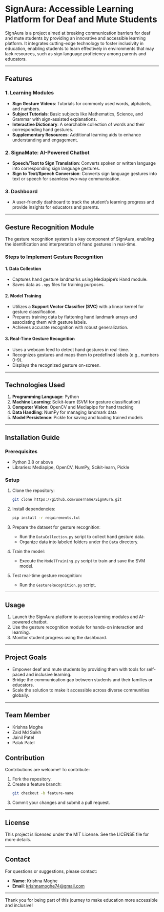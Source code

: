 # SignAura: Accessible Learning Platform for Deaf and Mute Students

SignAura is a project aimed at breaking communication barriers for deaf and mute students by providing an innovative and accessible learning platform. It integrates cutting-edge technology to foster inclusivity in education, enabling students to learn effectively in environments that may lack resources, such as sign language proficiency among parents and educators.

---

## Features

### 1. **Learning Modules**
- **Sign Gesture Videos**: Tutorials for commonly used words, alphabets, and numbers.
- **Subject Tutorials**: Basic subjects like Mathematics, Science, and Grammar with sign-assisted explanations.
- **Interactive Dictionary**: A searchable collection of words and their corresponding hand gestures.
- **Supplementary Resources**: Additional learning aids to enhance understanding and engagement.

### 2. **SignaMate: AI-Powered Chatbot**
- **Speech/Text to Sign Translation**: Converts spoken or written language into corresponding sign language gestures.
- **Sign to Text/Speech Conversion**: Converts sign language gestures into text or speech for seamless two-way communication.

### 3. **Dashboard**
- A user-friendly dashboard to track the student’s learning progress and provide insights for educators and parents.

---

## Gesture Recognition Module
The gesture recognition system is a key component of SignAura, enabling the identification and interpretation of hand gestures in real-time.

### **Steps to Implement Gesture Recognition**

#### **1. Data Collection**
- Captures hand gesture landmarks using Mediapipe’s Hand module.
- Saves data as `.npy` files for training purposes.

#### **2. Model Training**
- Utilizes a **Support Vector Classifier (SVC)** with a linear kernel for gesture classification.
- Prepares training data by flattening hand landmark arrays and associating them with gesture labels.
- Achieves accurate recognition with robust generalization.

#### **3. Real-Time Gesture Recognition**
- Uses a webcam feed to detect hand gestures in real-time.
- Recognizes gestures and maps them to predefined labels (e.g., numbers 0-9).
- Displays the recognized gesture on-screen.

---

## Technologies Used

1. **Programming Language**: Python
2. **Machine Learning**: Scikit-learn (SVM for gesture classification)
3. **Computer Vision**: OpenCV and Mediapipe for hand tracking
4. **Data Handling**: NumPy for managing landmark data
5. **Model Persistence**: Pickle for saving and loading trained models

---

## Installation Guide

### **Prerequisites**
- Python 3.8 or above
- Libraries: Mediapipe, OpenCV, NumPy, Scikit-learn, Pickle

### **Setup**
1. Clone the repository:
   ```bash
   git clone https://github.com/username/SignAura.git
   ```

2. Install dependencies:
   ```bash
   pip install -r requirements.txt
   ```

3. Prepare the dataset for gesture recognition:
   - Run the `DataCollection.py` script to collect hand gesture data.
   - Organize data into labeled folders under the `Data` directory.

4. Train the model:
   - Execute the `ModelTraining.py` script to train and save the SVM model.

5. Test real-time gesture recognition:
   - Run the `GestureRecognition.py` script.

---

## Usage

1. Launch the SignAura platform to access learning modules and AI-powered chatbot.
2. Use the gesture recognition module for hands-on interaction and learning.
3. Monitor student progress using the dashboard.

---

## Project Goals
- Empower deaf and mute students by providing them with tools for self-paced and inclusive learning.
- Bridge the communication gap between students and their families or educators.
- Scale the solution to make it accessible across diverse communities globally.

---

## Team Member

- Krishna Moghe
- Zaid Md Saikh
- Jainil Patel
- Palak Patel
  
## Contribution
Contributions are welcome! To contribute:
1. Fork the repository.
2. Create a feature branch:
   ```bash
   git checkout -b feature-name
   ```
3. Commit your changes and submit a pull request.

---

## License
This project is licensed under the MIT License. See the LICENSE file for more details.

---

## Contact
For questions or suggestions, please contact:
- **Name**: Krishna Moghe
- **Email**: krishnamoghe74@gmail.com

---

Thank you for being part of this journey to make education more accessible and inclusive!

